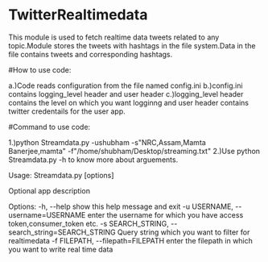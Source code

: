 # TwitterRealtimedata
This module is used to fetch realtime data tweets related to any topic.Module stores the tweets with hashtags in the file system.Data in the file contains tweets and corresponding hashtags.


#How to use code:


a.)Code reads configuration from the file named config.ini
b.)config.ini contains logging_level header and user header
c.)logging_level header contains the level on which you want logginng and user header contains twitter credentails for the user app.


#Command to use code:



1.)python Streamdata.py -ushubham -s"NRC,Assam,Mamta Banerjee,mamta" -f"/home/shubham/Desktop/streaming.txt"
2.)Use python Streamdata.py -h to know more about arguements.

Usage: Streamdata.py [options]

Optional app description

Options:
  -h, --help            show this help message and exit
  -u USERNAME, --username=USERNAME
                        enter the username for which you have access
                        token,consumer_token etc.
  -s SEARCH_STRING, --search_string=SEARCH_STRING
                        Query string which you want to filter for realtimedata
  -f FILEPATH, --filepath=FILEPATH
                        enter the filepath in which you want to write real
                        time data
